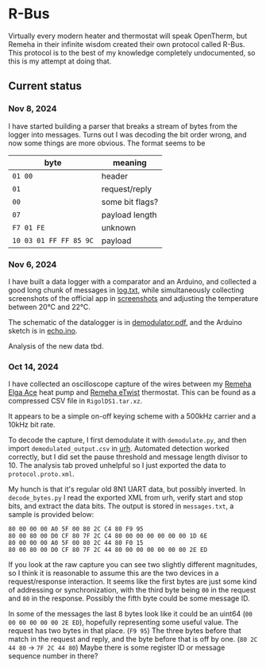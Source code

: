 # R-Bus

Virtually every modern heater and thermostat will speak OpenTherm, but Remeha in their infinite wisdom created their own protocol called R-Bus. This protocol is to the best of my knowledge completely undocumented, so this is my attempt at doing that.

## Current status

### Nov 8, 2024

I have started building a parser that breaks a stream of bytes from the logger into messages.
Turns out I was decoding the bit order wrong, and now some things are more obvious.
The format seems to be


| byte | meaning |
|---|---|
|`01 00`| header |
| `01` | request/reply |
| `00` | some bit flags? |
| `07` | payload length |
| `F7 01 FE` | unknown |
| `10 03 01 FF FF 85 9C` | payload |

### Nov 6, 2024

I have built a data logger with a comparator and an Arduino, and collected a good long chunk of messages in [log.txt](log.txt),
while simultaneously collecting screenshots of the official app in [screenshots](screenshots) and adjusting the temperature between 20&deg;C and 22&deg;C.

The schematic of the datalogger is in [demodulator.pdf](demodulator.pdf), and the Arduino sketch is in [echo.ino](echo/echo.ino).

Analysis of the new data tbd.

### Oct 14, 2024

I have collected an oscilloscope capture of the wires between my [Remeha Elga Ace](https://www.remeha.nl/product/elga-ace) heat pump and [Remeha eTwist](https://www.remeha.nl/product/etwist) thermostat. This can be found as a compressed CSV file in `RigolDS1.tar.xz`.

It appears to be a simple on-off keying scheme with a 500kHz carrier and a 10kHz bit rate.

To decode the capture, I first demodulate it with `demodulate.py`, and then import `demodulated_output.csv` in [urh](https://github.com/jopohl/urh). Automated detection worked correctly, but I did set the pause threshold and message length divisor to 10. The analysis tab proved unhelpful so I just exported the data to `protocol.proto.xml`.

My hunch is that it's regular old 8N1 UART data, but possibly inverted. In `decode_bytes.py` I read the exported XML from urh, verify start and stop bits, and extract the data bits. The output is stored in `messages.txt`, a sample is provided below:

```
80 00 00 00 A0 5F 00 80 2C C4 80 F9 95
80 00 80 00 D0 CF 80 7F 2C C4 80 00 00 00 00 00 00 1D 6E
80 00 00 00 A0 5F 00 80 2C 44 80 F0 15
80 00 80 00 D0 CF 80 7F 2C 44 80 00 00 00 00 00 00 2E ED
```

If you look at the raw capture you can see two slightly different magnitudes, so I think it is reasonable to assume this are the two devices in a request/response interaction. It seems like the first bytes are just some kind of addressing or synchronization, with the third byte being `00` in the request and `80` in the response. Possibly the fifth byte could be some message ID.

In some of the messages the last 8 bytes look like it could be an uint64 (`00 00 00 00 00 00 2E ED`), hopefully representing some useful value. The request has two bytes in that place. (`F9 95`) The three bytes before that match in the request and reply, and the byte before that is off by one. (`80 2C 44 80` -> `7F 2C 44 80`) Maybe there is some register ID or message sequence number in there?
